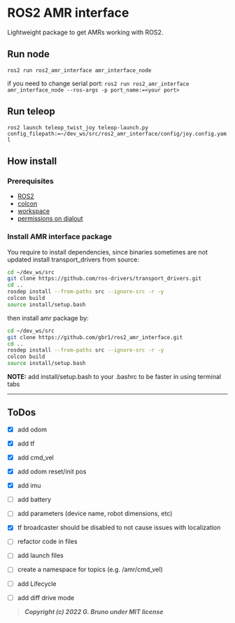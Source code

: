 # ROS2 AMR interface

Lightweight package to get AMRs working with ROS2.



## Run node

`ros2 run ros2_amr_interface amr_interface_node`

if you need to change serial port:
`ros2 run ros2_amr_interface amr_interface_node --ros-args -p port_name:=<your port>`


## Run teleop

`ros2 launch teleop_twist_joy teleop-launch.py config_filepath:=~/dev_ws/src/ros2_amr_interface/config/joy.config.yaml`

## How install


### Prerequisites

- [ROS2](https://docs.ros.org/en/foxy/Installation/Ubuntu-Install-Debians.html)
- [colcon](https://docs.ros.org/en/foxy/Tutorials/Colcon-Tutorial.html)
- [workspace](https://docs.ros.org/en/foxy/Tutorials/Workspace/Creating-A-Workspace.html)
- [permissions on dialout](https://github.com/gbr1/TIL/blob/main/Linux/22-01-24_How_add_user_to_dialout_group.md)

### Install AMR interface package

You require to install dependencies, since binaries sometimes are not updated install transport_drivers from source:
``` bash
cd ~/dev_ws/src
git clone https://github.com/ros-drivers/transport_drivers.git
cd ..
rosdep install --from-paths src --ignore-src -r -y
colcon build
source install/setup.bash
```

then install amr package by:
``` bash
cd ~/dev_ws/src
git clone https://github.com/gbr1/ros2_amr_interface.git
cd ..
rosdep install --from-paths src --ignore-src -r -y
colcon build
source install/setup.bash
```

**NOTE:** add install/setup.bash to your .bashrc to be faster in using terminal tabs


---

## ToDos
- [x] add odom
- [x] add tf
- [x] add cmd_vel
- [x] add odom reset/init pos
- [x] add imu
- [ ] add battery
- [ ] add parameters (device name, robot dimensions, etc)
- [x] tf broadcaster should be disabled to not cause issues with localization 
- [ ] refactor code in files
- [ ] add launch files
- [ ] create a namespace for topics (e.g. /amr/cmd_vel)
- [ ] add Lifecycle
- [ ] add diff drive mode


> ***Copyright (c) 2022 G. Bruno under MIT license***